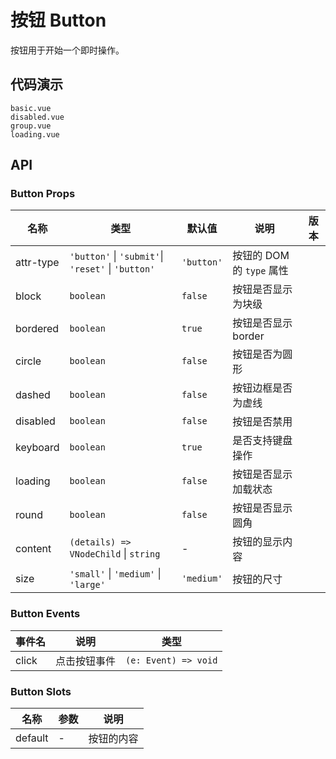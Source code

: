 # 按钮 Button
按钮用于开始一个即时操作。

## 代码演示
```demo
basic.vue
disabled.vue
group.vue
loading.vue
```

## API

### Button Props

| 名称 | 类型 | 默认值 | 说明 | 版本 |
| --- | --- | --- | --- | --- |
| attr-type | `'button'` \| `'submit'`\| `'reset'` \| `'button'` | `'button'` | 按钮的 DOM 的 `type` 属性 |  |
| block | `boolean` | `false` | 按钮是否显示为块级 |  |
| bordered | `boolean` | `true` | 按钮是否显示 border |  |
| circle | `boolean` | `false` | 按钮是否为圆形 |  |
| dashed | `boolean` | `false` | 按钮边框是否为虚线 |  |
| disabled | `boolean` | `false` | 按钮是否禁用 |  |
| keyboard | `boolean` | `true` | 是否支持键盘操作 |  |
| loading | `boolean` | `false` | 按钮是否显示加载状态 |  |
| round | `boolean` | `false` | 按钮是否显示圆角 |  |
| content | `(details) => VNodeChild` \| `string` | - |按钮的显示内容 | |
| size | `'small'` \| `'medium'` \| `'large'` | `'medium'` |按钮的尺寸  |  |

### Button Events
| 事件名 | 说明 | 类型 |
| --- | --- | --- |
| click | 点击按钮事件 | `(e: Event) => void`|

### Button Slots
| 名称 | 参数 | 说明 |
| --- | --- | --- |
| default | - | 按钮的内容 |
